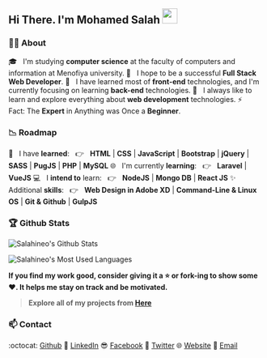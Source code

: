 ## Hi There. I'm Mohamed Salah <img src="https://raw.githubusercontent.com/iampavangandhi/iampavangandhi/master/gifs/Hi.gif" width="30px">

### :man_technologist: About


🎓 &nbsp; I'm studying **computer science** at the faculty of computers and information at Menofiya university.
🌱 &nbsp; I hope to be a successful **Full Stack Web Developer**.
💼 &nbsp; I have learned most of **front-end** technologies, and  I'm currently focusing on learning **back-end** technologies.
🤔 &nbsp; I always like to learn and explore everything about **web development** technologies.
⚡ &nbsp; Fact: The **Expert** in Anything was Once a **Beginner**.

### :chart_with_downwards_trend: Roadmap

:100: &nbsp; I have **learned**: &nbsp; :point_right: &nbsp; **HTML** | **CSS** | **JavaScript** | **Bootstrap** | **jQuery** | **SASS** | **PugJS** | **PHP** | **MySQL**
🌐 &nbsp; I'm currently **learning**: &nbsp; :point_right: &nbsp; **Laravel** | **VueJS**
💻 &nbsp; I **intend to** learn: &nbsp; :point_right: &nbsp;  **NodeJS** | **Mongo DB** | **React JS**
:sparkles: &nbsp; Additional **skills**: &nbsp; :point_right: &nbsp; **Web Design in Adobe XD** | **Command-Line & Linux OS** | **Git & Github** | **GulpJS**

### :trophy: Github Stats

![Salahineo's Github Stats](https://github-readme-stats.vercel.app/api?username=salahineo&include_all_commits=true&hide=contribs,prs&show_icons=true&theme=tokyonight)

![Salahineo's Most Used Languages](https://github-readme-stats.vercel.app/api/top-langs/?username=salahineo&hide=HTML&langs_count=6&layout=compact&theme=tokyonight)

**If you find my work good, consider giving it a :star: or fork-ing to show some :heart:. It helps me stay on track and be motivated.**

> **Explore all of my projects from [Here](https://github.com/salahineo/Projects-Reference)**

### 📫 Contact

:octocat: [Github](https://github.com/salahineo) 
💼 [LinkedIn](https://linkedin.com/in/salahineo) 
😎 [Facebook](https://facebook.com/salahineo)
🐤 [Twitter](https://twitter.com/salahineo) 
:globe_with_meridians: [Website](https://salahineo.github.io/salahineo/) 
:email: <a href="mailto:salahineo.work@gmail.com">Email</a> 
